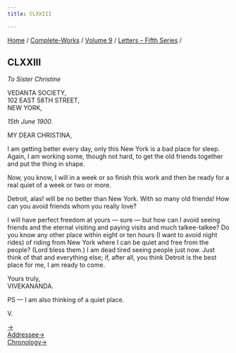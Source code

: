 ```yaml
---
title: CLXXIII

---
```



[Home](../../../index.htm) / [Complete-Works](../../complete_works.htm)
/ [Volume 9](../volume_9_contents.htm) / [Letters – Fifth
Series](letters_fifth_series_contents.htm) /



## CLXXIII

*To Sister Christine*

VEDANTA SOCIETY,  
102 EAST 58TH STREET,  
NEW YORK,

*15th June 1900*.

MY DEAR CHRISTINA,

I am getting better every day, only this New York is a bad place for
sleep. Again, I am working some, though not hard, to get the old friends
together and put the thing in shape.

Now, you know, I will in a week or so finish this work and then be ready
for a real quiet of a week or two or more.

Detroit, alas! will be no better than New York. With so many old
friends! How can you avoid friends whom you really love?

I will have perfect freedom at yours — sure — but how can I avoid seeing
friends and the eternal visiting and paying visits and much
talkee-talkee? Do you know any other place within eight or ten hours (I
want to avoid night rides) of riding from New York where I can be quiet
and free from the people? (Lord bless them.) I am dead tired seeing
people just now. Just think of that and everything else; if, after all,
you think Detroit is the best place for me, I am ready to come.

Yours truly,  
VIVEKANANDA.

PS — I am also thinking of a quiet place.

V.

[→](174_christina.htm)  
[Addressee→](174_christina.htm)  
[Chronology→](../../volume_8/epistles_fourth_series/181_mary.htm)



